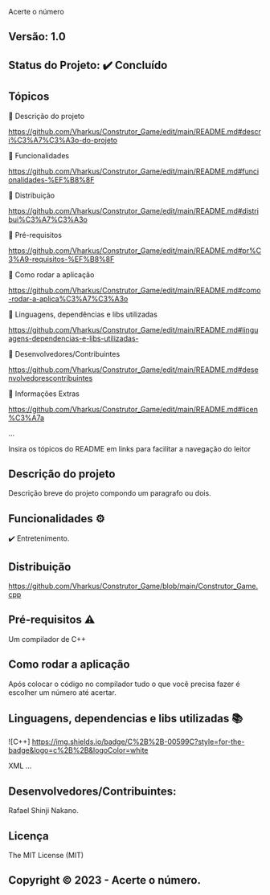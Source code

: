 Acerte o número
## Versão: 1.0 
## Status do Projeto: ✔️ Concluído

## Tópicos
🔹 Descrição do projeto 

https://github.com/Vharkus/Construtor_Game/edit/main/README.md#descri%C3%A7%C3%A3o-do-projeto

🔹 Funcionalidades

https://github.com/Vharkus/Construtor_Game/edit/main/README.md#funcionalidades-%EF%B8%8F

🔹 Distribuição

https://github.com/Vharkus/Construtor_Game/edit/main/README.md#distribui%C3%A7%C3%A3o

🔹 Pré-requisitos

https://github.com/Vharkus/Construtor_Game/edit/main/README.md#pr%C3%A9-requisitos-%EF%B8%8F

🔹 Como rodar a aplicação

https://github.com/Vharkus/Construtor_Game/edit/main/README.md#como-rodar-a-aplica%C3%A7%C3%A3o

🔹 Linguagens, dependências e libs utilizadas

https://github.com/Vharkus/Construtor_Game/edit/main/README.md#linguagens-dependencias-e-libs-utilizadas-

🔹 Desenvolvedores/Contribuintes

https://github.com/Vharkus/Construtor_Game/edit/main/README.md#desenvolvedorescontribuintes

🔹 Informações Extras

https://github.com/Vharkus/Construtor_Game/edit/main/README.md#licen%C3%A7a


...

Insira os tópicos do README em links para facilitar a navegação do leitor

## Descrição do projeto
Descrição breve do projeto compondo um paragrafo ou dois.

## Funcionalidades ⚙️
✔️ Entretenimento.

## Distribuição
https://github.com/Vharkus/Construtor_Game/blob/main/Construtor_Game.cpp

## Pré-requisitos ⚠️    
Um compilador de C++
## Como rodar a aplicação 
Após colocar o código no compilador tudo o que você precisa fazer é escolher um número até acertar.

## Linguagens, dependencias e libs utilizadas 📚
![C++] https://img.shields.io/badge/C%2B%2B-00599C?style=for-the-badge&logo=c%2B%2B&logoColor=white

XML
...

## Desenvolvedores/Contribuintes:
Rafael Shinji Nakano.

## Licença
The MIT License (MIT)

## Copyright ©️ 2023 - Acerte o número.
